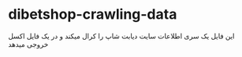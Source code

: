 # dibetshop-crawling-data
این فایل یک سری اطلاعات سایت دیابت شاپ را کرال میکند و در یک فایل اکسل خروجی میدهد
